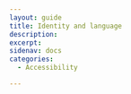 ```yaml
---
layout: guide
title: Identity and language
description: 
excerpt: 
sidenav: docs
categories:
  - Accessibility

---
```

 
